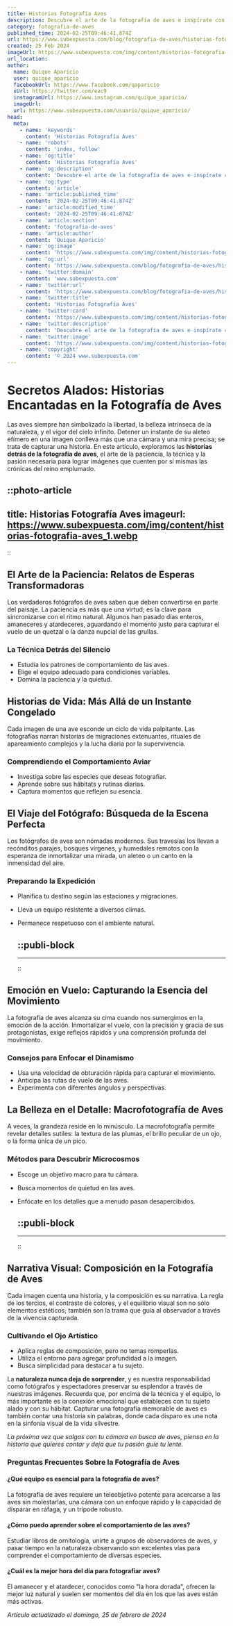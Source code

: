 ```yaml
---
title: Historias Fotografía Aves
description: Descubre el arte de la fotografía de aves e inspírate con historias únicas y consejos expertos para capturar su esencia al vuelo.
category: fotografia-de-aves
published_time: 2024-02-25T09:46:41.874Z
url: https://www.subexpuesta.com/blog/fotografia-de-aves/historias-fotografia-aves
created: 25 Feb 2024
imageUrl: https://www.subexpuesta.com/img/content/historias-fotografia-aves_1.webp
url_location:
author:
  name: Quique Aparicio
  user: quique_aparicio
  facebookUrl: https://www.facebook.com/qaparicio
  xUrl: https://twitter.com/eac9
  instagramUrl: https://www.instagram.com/quique_aparicio/
  imageUrl: 
  url: https://www.subexpuesta.com/usuario/quique_aparicio/
head:
  meta:
    - name: 'keywords'
      content: 'Historias Fotografía Aves'
    - name: 'robots'
      content: 'index, follow'
    - name: 'og:title'
      content: 'Historias Fotografía Aves'
    - name: 'og:description'
      content: 'Descubre el arte de la fotografía de aves e inspírate con historias únicas y consejos expertos para capturar su esencia al vuelo.'
    - name: 'og:type'
      content: 'article'
    - name: 'article:published_time'
      content: '2024-02-25T09:46:41.874Z'
    - name: 'article:modified_time'
      content: '2024-02-25T09:46:41.874Z'
    - name: 'article:section'
      content: 'fotografia-de-aves'
    - name: 'article:author'
      content: 'Quique Aparicio'
    - name: 'og:image'
      content: 'https://www.subexpuesta.com/img/content/historias-fotografia-aves_1.webp'
    - name: 'og:url'
      content: 'https://www.subexpuesta.com/blog/fotografia-de-aves/historias-fotografia-aves'
    - name: 'twitter:domain'
      content: 'www.subexpuesta.com'
    - name: 'twitter:url'
      content: 'https://www.subexpuesta.com/blog/fotografia-de-aves/historias-fotografia-aves'
    - name: 'twitter:title'
      content: 'Historias Fotografía Aves'
    - name: 'twitter:card'
      content: 'https://www.subexpuesta.com/img/content/historias-fotografia-aves_1.webp'
    - name: 'twitter:description'
      content: 'Descubre el arte de la fotografía de aves e inspírate con historias únicas y consejos expertos para capturar su esencia al vuelo.'
    - name: 'twitter:image'
      content: 'https://www.subexpuesta.com/img/content/historias-fotografia-aves_1.webp'
    - name: 'copyright'
      content: '© 2024 www.subexpuesta.com'
---
```

# Secretos Alados: Historias Encantadas en la Fotografía de Aves

Las aves siempre han simbolizado la libertad, la belleza intrínseca de la naturaleza, y el vigor del cielo infinito. Detener un instante de su aleteo efímero en una imagen conlleva más que una cámara y una mira precisa; se trata de capturar una historia. En este artículo, exploramos las **historias detrás de la fotografía de aves**, el arte de la paciencia, la técnica y la pasión necesaria para lograr imágenes que cuenten por sí mismas las crónicas del reino emplumado.


::photo-article
---
title: Historias Fotografía Aves
imageurl: https://www.subexpuesta.com/img/content/historias-fotografia-aves_1.webp
---
::



## El Arte de la Paciencia: Relatos de Esperas Transformadoras

Los verdaderos fotógrafos de aves saben que deben convertirse en parte del paisaje. La paciencia es más que una virtud; es la clave para sincronizarse con el ritmo natural. Algunos han pasado días enteros, amaneceres y atardeceres, aguardando el momento justo para capturar el vuelo de un quetzal o la danza nupcial de las grullas.

### La Técnica Detrás del Silencio

- Estudia los patrones de comportamiento de las aves.
- Elige el equipo adecuado para condiciones variables.
- Domina la paciencia y la quietud.

## Historias de Vida: Más Allá de un Instante Congelado

Cada imagen de una ave esconde un ciclo de vida palpitante. Las fotografías narran historias de migraciones extenuantes, rituales de apareamiento complejos y la lucha diaria por la supervivencia.

### Comprendiendo el Comportamiento Aviar

- Investiga sobre las especies que deseas fotografiar.
- Aprende sobre sus hábitats y rutinas diarias.
- Captura momentos que reflejen su esencia.

## El Viaje del Fotógrafo: Búsqueda de la Escena Perfecta

Los fotógrafos de aves son nómadas modernos. Sus travesías los llevan a recónditos parajes, bosques vírgenes, y humedales remotos con la esperanza de inmortalizar una mirada, un aleteo o un canto en la inmensidad del aire.

### Preparando la Expedición

- Planifica tu destino según las estaciones y migraciones.
- Lleva un equipo resistente a diversos climas.
- Permanece respetuoso con el ambiente natural.


  ::publi-block
  ---
  ---
  ::
  
  

## Emoción en Vuelo: Capturando la Esencia del Movimiento

La fotografía de aves alcanza su cima cuando nos sumergimos en la emoción de la acción. Inmortalizar el vuelo, con la precisión y gracia de sus protagonistas, exige reflejos rápidos y una comprensión profunda del movimiento.

### Consejos para Enfocar el Dinamismo

- Usa una velocidad de obturación rápida para capturar el movimiento.
- Anticipa las rutas de vuelo de las aves.
- Experimenta con diferentes ángulos y perspectivas.

## La Belleza en el Detalle: Macrofotografía de Aves

A veces, la grandeza reside en lo minúsculo. La macrofotografía permite revelar detalles sutiles: la textura de las plumas, el brillo peculiar de un ojo, o la forma única de un pico.
  
### Métodos para Descubrir Microcosmos

- Escoge un objetivo macro para tu cámara.
- Busca momentos de quietud en las aves.
- Enfócate en los detalles que a menudo pasan desapercibidos.


  ::publi-block
  ---
  ---
  ::
  
  

## Narrativa Visual: Composición en la Fotografía de Aves

Cada imagen cuenta una historia, y la composición es su narrativa. La regla de los tercios, el contraste de colores, y el equilibrio visual son no sólo elementos estéticos; también son la trama que guía al observador a través de la vivencia capturada.

### Cultivando el Ojo Artístico

- Aplica reglas de composición, pero no temas romperlas.
- Utiliza el entorno para agregar profundidad a la imagen.
- Busca simplicidad para destacar a tu sujeto.

La **naturaleza nunca deja de sorprender**, y es nuestra responsabilidad como fotógrafos y espectadores preservar su esplendor a través de nuestras imágenes. Recuerda que, por encima de la técnica y el equipo, lo más importante es la conexión emocional que estableces con tu sujeto alado y con su hábitat. Capturar una fotografía memorable de aves es también contar una historia sin palabras, donde cada disparo es una nota en la sinfonía visual de la vida silvestre.

*La próxima vez que salgas con tu cámara en busca de aves, piensa en la historia que quieres contar y deja que tu pasión guíe tu lente.*

### Preguntas Frecuentes Sobre la Fotografía de Aves

#### ¿Qué equipo es esencial para la fotografía de aves?
La fotografía de aves requiere un teleobjetivo potente para acercarse a las aves sin molestarlas, una cámara con un enfoque rápido y la capacidad de disparar en ráfaga, y un trípode robusto.

#### ¿Cómo puedo aprender sobre el comportamiento de las aves?
Estudiar libros de ornitología, unirte a grupos de observadores de aves, y pasar tiempo en la naturaleza observando son excelentes vías para comprender el comportamiento de diversas especies.

#### ¿Cuál es la mejor hora del día para fotografiar aves?
El amanecer y el atardecer, conocidos como "la hora dorada", ofrecen la mejor luz natural y suelen ser momentos del día en los que las aves están más activas.

_Artículo actualizado el domingo, 25 de febrero de 2024_